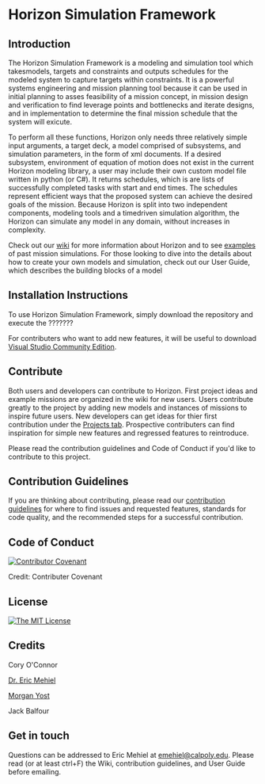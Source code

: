 # Horizon Simulation Framework
## Introduction
The Horizon Simulation Framework is a modeling and simulation tool which takesmodels,  targets  and  constraints  and  outputs  schedules  for  the  modeled  system  to capture targets within constraints.  It is a powerful systems engineering and mission planning tool because it can be used in initial planning to asses feasibility of a mission concept, in mission design and verification to find leverage points and bottlenecks and iterate designs, and in implementation to determine the final mission schedule that the system will exicute. 

To perform all these functions, Horizon only needs three relatively simple input arguments, a target deck,  a model comprised of subsystems,  and simulation parameters,  in  the  form  of  xml  documents. If a desired subsystem, environment of equation of motion does not exist in the current Horizon modeling library, a user may include their own custom model file written in python (or C#). It  returns  schedules,  which  is  are lists  of  successfully  completed  tasks  with  start  and  end  times. The schedules represent efficient ways that the proposed system can achieve the desired goals of the mission.  Because Horizon is split into two independent components, modeling tools and a timedriven simulation algorithm, the Horizon can simulate any model in any domain, without increases in complexity. 

Check out our [wiki](https://github.com/emehiel/Horizon/wiki) for more information about Horizon and to see [examples](https://github.com/emehiel/Horizon/wiki/Example:-Aeolus) of past mission simulations. For those looking to dive into the details about how to create your own models and simulation, check out our User Guide, which describes the building blocks of a model
## Installation Instructions
To use Horizon Simulation Framework, simply download the repository and execute the ???????

For contributers who want to add new features, it will be useful to download [Visual Studio Community Edition](https://visualstudio.microsoft.com/downloads/).  
## Contribute
Both users and developers can contribute to Horizon.  First project ideas and example missions are organized in the wiki for new users. Users contribute greatly to the project by adding new models and instances of missions to inspire future users.  New developers can get ideas for thier first contribution under the [Projects tab](https://github.com/emehiel/Horizon/projects).  Prospective contributers can find inspiration for simple new features and regressed features to reintroduce. 

Please read the contribution guidelines and Code of Conduct if you'd like to contribute to this project.
## Contribution Guidelines
If you are thinking about contributing, please read our [contribution guidelines](https://github.com/emehiel/Horizon/wiki/contribution_guidelines) for where to find issues and requested features, standards for code quality, and the recommended steps for a successful contribution.
## Code of Conduct
[![Contributor Covenant](https://img.shields.io/badge/Contributor%20Covenant-2.1-4baaaa.svg)](code_of_conduct.md) 

Credit: Contributer Covenant
## License
[![The MIT License](https://img.shields.io/badge/License-MIT-green)](https://mit-license.org/)
## Credits
Cory O'Connor

[Dr. Eric Mehiel](https://github.com/emehiel)

[Morgan Yost](https://github.com/moyodancer)

Jack Balfour
## Get in touch
Questions can be addressed to Eric Mehiel at emehiel@calpoly.edu.  Please read (or at least ctrl+F) the Wiki, contribution guidelines, and User Guide before emailing.  
